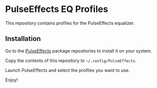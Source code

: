 # PulseEffects EQ Profiles
This repository contains profiles for the PulseEffects equalizer.

## Installation
Go to the [PulseEffects](https://github.com/wwmm/pulseeffects/wiki/Package-Repositories) package repositories to install it on your system.

Copy the contents of this repository to `~/.config/PulseEffects`.

Launch PulseEffects and select the profiles you want to use.

Enjoy!
